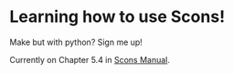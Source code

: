 # Learning how to use Scons!

Make but with python? Sign me up!

Currently on Chapter 5.4 in [Scons Manual](https://scons.org/doc/4.1.0/PDF/scons-user.pdf).